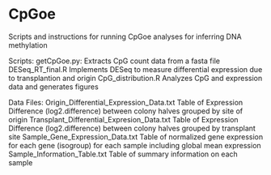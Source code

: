 CpGoe
=====

Scripts and instructions for running CpGoe analyses for inferring DNA methylation


Scripts:
getCpGoe.py:
	Extracts CpG count data from a fasta file
DESeq_RT_final.R
	Implements DESeq to measure differential expression due to transplantion and origin
CpG_distribution.R
	Analyzes CpG and expression data and generates figures

Data Files:
Origin_Differential_Expression_Data.txt
	Table of Expression Difference (log2.difference) between colony halves grouped by site of origin
Transplant_Differential_Expresion_Data.txt
	Table of Expression Difference (log2.difference) between colony halves grouped by transplant site
Sample_Gene_Expression_Data.txt
	Table of normalized gene expression for each gene (isogroup) for each sample including global mean expression
Sample_Information_Table.txt
	Table of summary information on each sample
